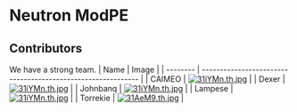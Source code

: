 # Neutron ModPE

## Contributors
We have a strong team.
| Name   | Image | 
| -------- | ------------------------------------------------------------ |
| CAIMEO   | [![31iYMn.th.jpg](https://s2.ax1x.com/2020/02/23/31iYMn.th.jpg)](https://imgchr.com/i/31iYMn) |
| Dexer    | [![31iYMn.th.jpg](https://s2.ax1x.com/2020/02/23/31iYMn.th.jpg)](https://imgchr.com/i/31iYMn) |
| Johnbanq | [![31iYMn.th.jpg](https://s2.ax1x.com/2020/02/23/31iYMn.th.jpg)](https://imgchr.com/i/31iYMn) |
| Lampese  | [![31iYMn.th.jpg](https://s2.ax1x.com/2020/02/23/31iYMn.th.jpg)](https://imgchr.com/i/31iYMn) |
| Torrekie  | [![31AeM9.th.jpg](https://s2.ax1x.com/2020/02/23/31AeM9.th.jpg)](https://imgchr.com/i/31AeM9) |
